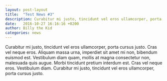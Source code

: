 ```yaml
---
layout: post-layout
title:  "Test News #3"
description: Curabitur mi justo, tincidunt vel eros ullamcorper, porta cursus justo. Cras vel neque eros. Aliquam massa...
date:   2016-10-27 16:16:16 +0200
author:	Billy the Kid
categories: news
---
```

Curabitur mi justo, tincidunt vel eros ullamcorper, porta cursus justo. Cras vel neque eros. Aliquam massa urna, imperdiet sit amet mi non, bibendum euismod est. 
Vestibulum diam quam, mollis at magna consectetur non, malesuada quis augue. Morbi tincidunt pretium interdum est.
Cras vel neque eros. Vestibulum diam. Curabitur mi justo, tincidunt vel eros ullamcorper, porta cursus justo.
